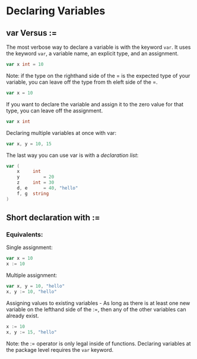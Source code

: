 # Declaring Variables

## var Versus :=

The most verbose way to declare a variable is with the keyword `var`. It uses the keyword `var`, a variable name, an explicit type, and an assignment.

```go
var x int = 10
```

Note: if the type on the righthand side of the = is the expected type of your variable, you can leave off the type from th eleft side of the =. 

```go
var x = 10
```

If you want to declare the variable and assign it to the zero value for that type, you can leave off the assignment.

```go
var x int
```

Declaring multiple variables at once with var:

```go
var x, y = 10, 15
```

The last way you can use var is with a _declaration list_:

```go
var (
	x     int
	y         = 20
	z     int = 30
	d, e      = 40, "hello"
	f, g  string
)
```


## Short declaration with :=

### Equivalents:

Single assignment:

```go
var x = 10
x := 10
```

Multiple assignment:

```go
var x, y = 10, "hello"
x, y := 10, "hello"
```

Assigning values to existing variables - As long as there is at least one new variable on the lefthand side of the :=, then any of the other variables can already exist.

```go
x := 10
x, y := 15, "hello"
```

Note: the := operator is only legal inside of functions. Declaring variables at the package level requires the `var` keyword.








